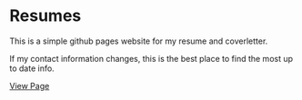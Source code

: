 # Resumes

This is a simple github pages website for my resume and coverletter.

If my contact information changes, this is the best place to find the most up to date info.

[View Page](https://andipanic.github.io/resume/)
